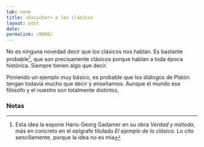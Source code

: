 ```yaml
---
tab: none
title: «Escuchar» a los clásicos
layout: post
date:
permalink: /0008/
---
```


No es ninguna novedad decir que los clásicos nos hablan. Es bastante probable[^gadamer], que son precisamente clásicos porque hablan a toda época histórica. Siempre tienen algo que decir.

Poniendo un ejemplo muy básico, es probable que los diálogos de Platón tengan todavía mucho que decir y enseñarnos. Aunque el mundo ese filósofo y el nuestro son totalmente distintos,

### Notas

[^gadamer]: Esta idea la expone Hans-Georg Gadamer en su obra _Verdad y método_, más en concreto en el epígrafe titulado _El ejemplo de lo clásico_. Lo cito sencillamente, porque la idea no es mía
